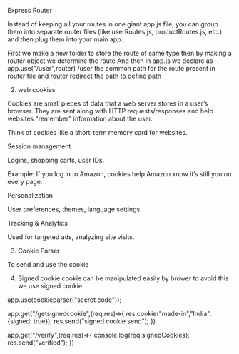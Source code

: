 Express Router

Instead of keeping all your routes in one giant app.js file, you can group them into separate router files (like userRoutes.js, productRoutes.js, etc.) and then plug them into your main app.

First we make a new folder to store the route of same type then by making a router object we determine the route 
And then in app.js we declare as
app.use("/user",router)
/user the common path for the route present in router file and router redirect the path to define path 

2. web cookies

Cookies are small pieces of data that a web server stores in a user’s browser.
They are sent along with HTTP requests/responses and help websites "remember" information about the user.

Think of cookies like a short-term memory card for websites.

Session management

Logins, shopping carts, user IDs.

Example: If you log in to Amazon, cookies help Amazon know it’s still you on every page.

Personalization

User preferences, themes, language settings.

Tracking & Analytics

Used for targeted ads, analyzing site visits.

3. Cookie Parser

To send and use the cookie

4. Signed cookie
cookie can be manipulated easily by brower to avoid this we use signed cookie

app.use(cookieparser("secret code"));

app.get("/getsignedcookie",(req,res)=>{
    res.cookie("made-in","India",{signed: true});
    res.send("signed cookie send");
})

app.get("/verify",(req,res)=>{
    console.log(req.signedCookies);
    res.send("verified");
})